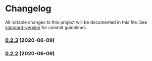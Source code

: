 # Changelog

All notable changes to this project will be documented in this file. See [standard-version](https://github.com/conventional-changelog/standard-version) for commit guidelines.

### [0.2.3](https://github.com/twihike/chat-ui-react/compare/v0.2.2...v0.2.3) (2020-06-09)

### [0.2.2](https://github.com/twihike/chat-ui-react/compare/v0.2.1...v0.2.2) (2020-06-09)
